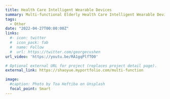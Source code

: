 ```yaml
---
title: Health Care Intelligent Wearable Devices
summary: Multi-functional Elderly Health Care Intelligent Wearable Devices for elderly people
tags:
  - Other
date: "2022-04-27T00:00:00Z"
links:
  #- icon: twitter
  #  icon_pack: fab
  #  name: Follow
  #  url: https://twitter.com/georgecushen
url_video: 'https://youtu.be/RA1gqPlfTO0'

# Optional external URL for project (replaces project detail page).
external_link: https://shaoyue.myportfolio.com/multi-function

image:
  #caption: Photo by Toa Heftiba on Unsplash
  focal_point: Smart
---
```


